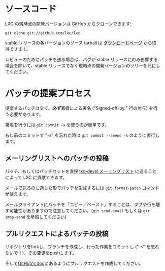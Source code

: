 # <!-- Source code -->ソースコード

<!--
The current development version of LXC can be cloned from GitHub with:
-->
LXC の現時点の開発バージョンは GitHub からクローンできます:

    git clone git://github.com/lxc/lxc

<!--
Source tarballs from the various stable releases are also available in
the [downloads](/lxc/downloads/) section.
-->
stable リリースの各バージョンのソース tarball は [ダウンロードページ](/lxc/downloads/) から取得できます。

<!--
Patches sent upstream for review must be based on the current git tree
and not on stable releases, unless the bug only affects a stable release.
-->
レビューのためにパッチを送る場合は、バグが stable リリースにのみ影響する場合を除いて、stable リリースでなく現時点の開発バージョンのツリーを元にしてください。

# <!-- Patch submission process -->パッチの提案プロセス
<!--
Every submitted patch **must** be signed off by its author.
-->
提案するパッチは全て、**必ず**著者による署名 ("Signed-off-by:" 行の付与) を行う必要があります。

<!--
The easy way is to use : `git commit -s`
-->
署名を行うには `git commit -s` を使うのが簡単です。

<!--
and if you forgot "-s" on a previous commit : `git commit --amend -s`
-->
もし前のコミットで "-s" を忘れた時は `git commit --amend -s` のように実行します。

## <!-- The mailing-list way -->メーリングリストへのパッチの投稿
<!--
You may contribute to LXC either by sending a patch or patchset directly
on the [lxc-devel mailing-list](https://lists.linuxcontainers.org/listinfo/lxc-devel).
-->
パッチ、もしくはパッチセットを直接 [lxc-devel メーリングリスト](https://lists.linuxcontainers.org/listinfo/lxc-devel) に送ることによって LXC に貢献できます。

<!--
You can use `git format-patch` to generate mailable patch.
-->
メールで送るのに適した形でパッチを生成するには `git format-patch` コマンドが使えます。

<!--
Beware of "copy/paste" on mail clients as they can break tabs and lines (see `git send-email` or `git imap-send`).
-->
メールクライアントにパッチを「コピー／ペースト」することは、タブや行を壊す可能性がありますので注意してください。(`git send-email` もしくは `git imap-send` を参照してください)

## <!-- The pull-request way -->プルリクエストによるパッチの投稿
<!--
Fork the repository, create a branch, commit you work (with -s !), and push it.
-->
リポジトリをforkし、ブランチを作成し、行った作業をコミットし ("-s" を忘れないで！)、その変更をpushします。

<!--
Then follow the [GitHub's doc](https://help.github.com/articles/creating-a-pull-request/).
-->
そして[GitHub's doc](https://help.github.com/articles/creating-a-pull-request/)にあるようにプルリクエストを作成してください。
